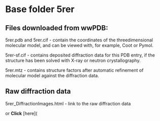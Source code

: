 # Base folder 5rer

## Files downloaded from wwPDB:

5rer.pdb and 5rer.cif - contain the coordinates of the threedimensional molecular model, and can be viewed with, for example, Coot or Pymol.

5rer-sf.cif - contains deposited diffraction data for this PDB entry, if the structure has been solved with X-ray or neutron crystallography.

5rer.mtz - contains structure factors after automatic refinement of molecular model against the diffraction data.

## Raw diffraction data

5rer_DiffractionImages.html - link to the raw diffraction data 

or **Click** [here](  <body>
      <script type="text/javascript">
    window.location.href = "https://zenodo.org/record/3730974) 

## Data Summary
|   | Resolution | Completeness| I/$\boldsymbol{\sigma}$ |
|---|-------------:|----------------:|--------------:|
|   |1.88|99.7  %|<img width=50/>3.800|

|   | **R-work**| **R-free**   
|---|-------------:|----------------:|           
||0.1870|0.2530|

|   |**MolProbity<br>score**| **Ramachandran<br>outliers** 
|---|-------------:|----------------:|
||1.56|0.33 %|

## Other relevant links 
**PDBe**:  https://www.ebi.ac.uk/pdbe/entry/pdb/5rer
 
**PDBr**: https://www.rcsb.org/structure/5rer 

